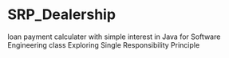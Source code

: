 # SRP_Dealership
loan payment calculater with simple interest in Java for Software Engineering class 
Exploring Single Responsibility Principle
